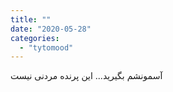 ```yaml
---
title: ""
date: "2020-05-28"
categories: 
  - "tytomood"
---
```


آسمونشم بگیرید... این پرنده مردنی نیست
